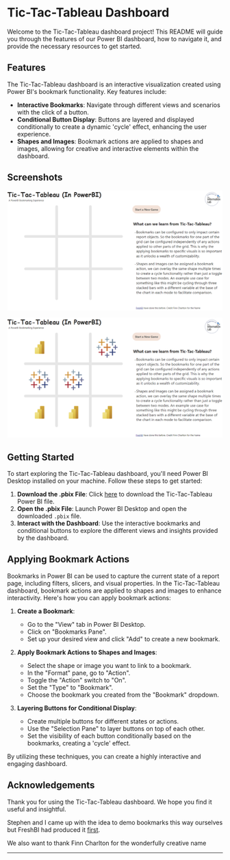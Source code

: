 # Tic-Tac-Tableau Dashboard

Welcome to the Tic-Tac-Tableau dashboard project! This README will guide you through the features of our Power BI dashboard, how to navigate it, and provide the necessary resources to get started.

## Features

The Tic-Tac-Tableau dashboard is an interactive visualization created using Power BI's bookmark functionality. Key features include:

- **Interactive Bookmarks**: Navigate through different views and scenarios with the click of a button.
- **Conditional Button Display**: Buttons are layered and displayed conditionally to create a dynamic 'cycle' effect, enhancing the user experience.
- **Shapes and Images**: Bookmark actions are applied to shapes and images, allowing for creative and interactive elements within the dashboard.

## Screenshots

![alt text](image.png)

![alt text](image-1.png)

## Getting Started

To start exploring the Tic-Tac-Tableau dashboard, you'll need Power BI Desktop installed on your machine. Follow these steps to get started:

1. **Download the .pbix File**: Click [here](Tic_Tac_Tableau.pbix) to download the Tic-Tac-Tableau Power BI file.
2. **Open the .pbix File**: Launch Power BI Desktop and open the downloaded `.pbix` file.
3. **Interact with the Dashboard**: Use the interactive bookmarks and conditional buttons to explore the different views and insights provided by the dashboard.

## Applying Bookmark Actions

Bookmarks in Power BI can be used to capture the current state of a report page, including filters, slicers, and visual properties. In the Tic-Tac-Tableau dashboard, bookmark actions are applied to shapes and images to enhance interactivity. Here's how you can apply bookmark actions:

1. **Create a Bookmark**:

   - Go to the "View" tab in Power BI Desktop.
   - Click on "Bookmarks Pane".
   - Set up your desired view and click "Add" to create a new bookmark.

2. **Apply Bookmark Actions to Shapes and Images**:

   - Select the shape or image you want to link to a bookmark.
   - In the "Format" pane, go to "Action".
   - Toggle the "Action" switch to "On".
   - Set the "Type" to "Bookmark".
   - Choose the bookmark you created from the "Bookmark" dropdown.

3. **Layering Buttons for Conditional Display**:
   - Create multiple buttons for different states or actions.
   - Use the "Selection Pane" to layer buttons on top of each other.
   - Set the visibility of each button conditionally based on the bookmarks, creating a 'cycle' effect.

By utilizing these techniques, you can create a highly interactive and engaging dashboard.

## Acknowledgements

Thank you for using the Tic-Tac-Tableau dashboard. We hope you find it useful and insightful.

Stephen and I came up with the idea to demo bookmarks this way ourselves but FreshBI had produced it [first](https://community.fabric.microsoft.com/t5/Data-Stories-Gallery/Tic-Tac-Toe-with-Power-BI/m-p/338628).

We also want to thank Finn Charlton for the wonderfully creative name

---
